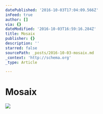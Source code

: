 ```yaml
---
datePublished: '2016-10-03T17:04:09.566Z'
inFeed: true
author: []
via: {}
dateModified: '2016-10-03T16:59:16.284Z'
title: Mosaix
publisher: {}
description: ''
starred: false
sourcePath: _posts/2016-10-03-mosaix.md
_context: 'http://schema.org'
_type: Article

---
```

# Mosaix
![](https://the-grid-user-content.s3-us-west-2.amazonaws.com/639609a3-20f2-4224-8bff-30f72fec419d.gif)